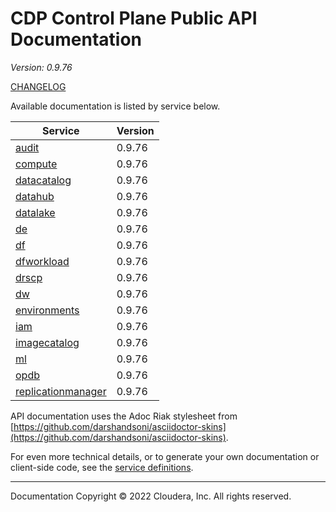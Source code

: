 # CDP Control Plane Public API Documentation

*Version: 0.9.76*

[CHANGELOG](CHANGELOG.md)

Available documentation is listed by service below.

| Service | Version |
| --- | --- |
| [audit](./audit/index.html) | 0.9.76 |
| [compute](./compute/index.html) | 0.9.76 |
| [datacatalog](./datacatalog/index.html) | 0.9.76 |
| [datahub](./datahub/index.html) | 0.9.76 |
| [datalake](./datalake/index.html) | 0.9.76 |
| [de](./de/index.html) | 0.9.76 |
| [df](./df/index.html) | 0.9.76 |
| [dfworkload](./dfworkload/index.html) | 0.9.76 |
| [drscp](./drscp/index.html) | 0.9.76 |
| [dw](./dw/index.html) | 0.9.76 |
| [environments](./environments/index.html) | 0.9.76 |
| [iam](./iam/index.html) | 0.9.76 |
| [imagecatalog](./imagecatalog/index.html) | 0.9.76 |
| [ml](./ml/index.html) | 0.9.76 |
| [opdb](./opdb/index.html) | 0.9.76 |
| [replicationmanager](./replicationmanager/index.html) | 0.9.76 |

API documentation uses the Adoc Riak stylesheet from
[https://github.com/darshandsoni/asciidoctor-skins](https://github.com/darshandsoni/asciidoctor-skins).

For even more technical details, or to generate your own documentation or client-side code, see the
[service definitions](swagger/).

----

Documentation Copyright © 2022 Cloudera, Inc. All rights reserved.

